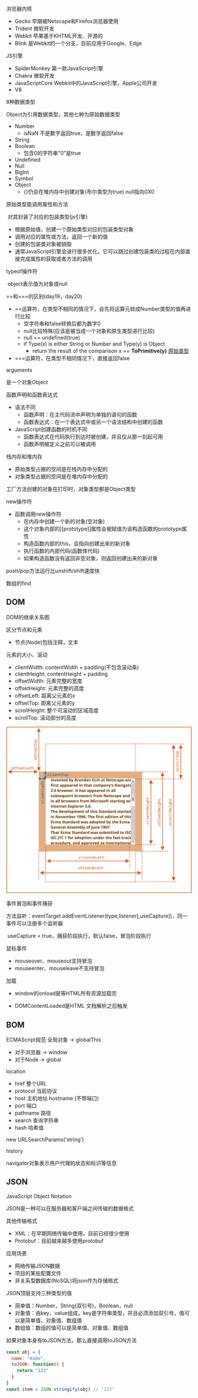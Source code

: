 浏览器内核

* Gecko 早期被Netscape和Firefox浏览器使用
* Trident 微软开发
* Webkit  苹果基于KHTML开发、开源的
* Blink 是Webkit的一个分支，目前应用于Google、Edge



JS引擎

* SpiderMonkey 第一款JavaScript引擎
* Chakra  微软开发
* JavaScriptCore  Webkit中的JavaScript引擎，Apple公司开发
* V8



8种数据类型

Object为引用数据类型，其他七种为原始数据类型

* Number
  * isNaN 不是数字返回true，是数字返回false
* String
* Boolean
  * 包含0的字符串"0"是true
* Undefined
* Null
* BigInt
* Symbol
* Object
  * {}仍会在堆内存中创建对象(布尔类型为true)   null指向0X0



原始类型能调用属性和方法

​	对其封装了对应的包装类型(js引擎)

- 根据原始值，创建一个原始类型对应的包装类型对象
- 调用对应的属性或方法，返回一个新的值
- 创建的包装类对象被销毁
- 通常JavaScript引擎会进行很多优化，它可以跳过创建包装类的过程在内部直接完成属性的获取或者方法的调用



typeof操作符

​	object表示值为对象或null



==和===的区别(day19，day20)



* ==运算符，在类型不相同的情况下，会先将运算元转成Number类型的值再进行比较
  * 空字符串和false转换后都为数字0
  * null比较特殊(应该是被当成一个对象和原生类型进行比较)
  * null == undefined(true)
  * if Type(x) is either String or Number and Type(y) is Object
    * return the result of the comparison x == **ToPrimitive(y)** [原始类型](https://262.ecma-international.org/5.1/#sec-9.1)
* ===运算符，在类型不相同情况下，直接返回false



arguments

  是一个对象Object



函数声明和函数表达式

* 语法不同
  * 函数声明：在主代码流中声明为单独的语句的函数
  * 函数表达式：在一个表达式中或另一个语法结构中创建的函数
* JavaScript创建函数的时机不同
  * 函数表达式在代码执行到达时被创建，并且仅从那一刻起可用
  * 函数声明被定义之前可以被调用



栈内存和堆内存

* 原始类型占据的空间是在栈内存中分配的
* 对象类型占据的空间是在堆内存中分配的



工厂方法创建的对象在打印时，对象类型都是Object类型



new操作符

* 函数调用new操作符
  * 在内存中创建一个新的对象(空对象)
  * 这个对象内部的[[prototype]]属性会被赋值为该构造函数的prototype属性
  * 构造函数内部的this，会指向创建出来的新对象
  * 执行函数的内部代码(函数体代码)
  * 如果构造函数没有返回非空对象，则返回创建出来的新对象



push/pop方法运行比unshift/shift速度快



数组的find



## DOM

DOM的继承关系图



区分节点和元素

* 节点(Node)包括注释，文本





元素的大小、滚动

* clientWidth: contentWidth + padding(不包含滚动条)
* clientHeight: contentHeight + padding
* offsetWidth: 元素完整的宽度
* offsetHeight: 元素完整的高度
* offsetLeft: 距离父元素的x
* offsetTop: 距离父元素的y
* scrollHeight: 整个可滚动的区域高度
* scrollTop: 滚动部分的高度

<img src="img/image-20230207110237701.png"  style="zoom:70%;" />









事件冒泡和事件捕获

​	方法监听：eventTarget.addEventListener(type,listener[,useCapture])，同一事件可以注册多个监听器

​	useCapture = true，捕获阶段执行，默认false，冒泡阶段执行



 鼠标事件

* mouseover、mouseout支持冒泡
* mouseenter、mouseleave不支持冒泡



加载

* window的onload是等HTML所有资源加载完

* DOMContentLoaded是HTML 文档解析之后触发



## BOM

ECMAScript规范  全局对象 -> globalThis

* 对于浏览器 -> window
* 对于Node -> global



location

* href 整个URL
* protocol 当前协议
* host 主机地址   hostname (不带端口)
* port 端口
* pathname 路径
* search 查询字符串
* hash 哈希值

new URLSearchParams('string')



history



navigator对象表示用户代理的状态和标识等信息







## JSON

JavaScript Object Notation

JSON是一种可以在服务器和客户端之间传输的数据格式

其他传输格式

* XML：在早期网络传输中使用，目前已经很少使用
* Protobuf：目前越来越多使用protobuf



应用场景

* 网络传输JSON数据
* 项目的某些配置文件
* 非关系型数据库(NoSQL)将json作为存储格式



JSON顶层支持三种类型的值

* 简单值：Number，String(双引号)，Boolean，null
* 对象值：由key、value组成，key是字符串类型，并且必须添加双引号，值可以是简单值、对象值、数组值
* 数组值：数组的值可以是简单值、对象值、数组值



如果对象本身有toJSON方法，那么直接调用toJSON方法

```js
const obj = {
  name: "kobe",
  toJSON: function() {
    return "123"
  }
}
const item = JSON.stringify(obj) // "123"
```















